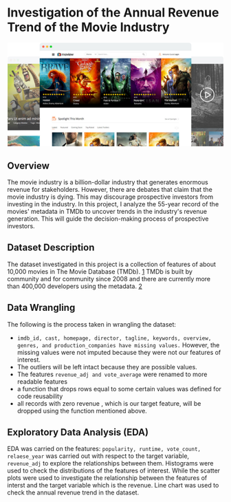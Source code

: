 # Investigation of the Annual Revenue Trend of the Movie Industry

<img src="movie.png" alt="movies pic" style="max-width: 100%;">

## Overview
The movie industry is a billion-dollar industry that generates enormous revenue for stakeholders. However, there are debates that claim that the movie industry is dying. This may discourage prospective investors from investing in the industry.
In this project, I analyze the 55-year record of the movies' metadata in TMDb to uncover trends in the industry's revenue generation. This will guide the decision-making process of prospective investors.

## Dataset Description
The dataset investigated in this project is a collection of features of about 10,000 movies in The Movie Database (TMDb). [1](https://docs.google.com/document/d/e/2PACX-1vTlVmknRRnfy_4eTrjw5hYGaiQim5ctr9naaRd4V9du2B5bxpd8FEH3KtDgp8qVekw7Cj1GLk1IXdZi/pub?embedded=True) TMDb is built by community and for community since 2008 and there are currently more than 400,000 developers using the metadata. [2](https://www.themoviedb.org/about)

## Data Wrangling
The following is the process taken in wrangling the dataset:
- `imdb_id, cast, homepage, director, tagline, keywords, overview, genres, and production_companies have missing values.` However, the missing values were not imputed because they were not our features of interest.
- The outliers will be left intact because they are possible values.
- The features `revenue_adj and vote_average` were renamed to more readable features
- a function that drops rows equal to some certain values was defined for code reusability
- all records with zero revenue , which is our target feature, will be dropped using the function mentioned above.

## Exploratory Data Analysis (EDA)
EDA was carried on the features: `popularity, runtime, vote_count, relaese_year` was carried out with respect to the target variable, `revenue_adj` to explore the relationships between them. Histograms were used to check the distributions of the features of interest. While the scatter plots were used to investigate the relationship between the features of interst and the target variable which is the revenue. Line chart was used to check the annual revenue trend in the dataset.

